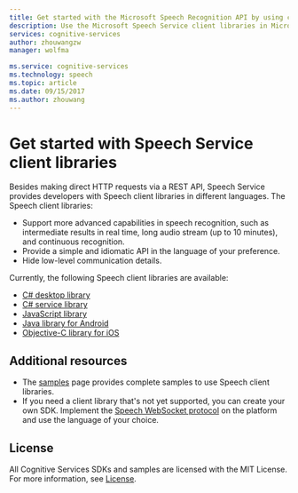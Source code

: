 ```yaml
---
title: Get started with the Microsoft Speech Recognition API by using client libraries | Microsoft Docs
description: Use the Microsoft Speech Service client libraries in Microsoft Cognitive Services to develop applications that convert spoken audio to text.
services: cognitive-services
author: zhouwangzw
manager: wolfma

ms.service: cognitive-services
ms.technology: speech
ms.topic: article
ms.date: 09/15/2017
ms.author: zhouwang
---
```

# Get started with Speech Service client libraries

Besides making direct HTTP requests via a REST API, Speech Service provides developers with Speech client libraries in different languages. The Speech client libraries:

- Support more advanced capabilities in speech recognition, such as intermediate results in real time, long audio stream (up to 10 minutes), and continuous recognition.
- Provide a simple and idiomatic API in the language of your preference.
- Hide low-level communication details.

Currently, the following Speech client libraries are available:

- [C# desktop library](GetStartedCSharpDesktop.md)
- [C# service library](GetStartedCSharpServiceLibrary.md)
- [JavaScript library](GetStartedJSWebsockets.md)
- [Java library for Android](GetStartedJavaAndroid.md)
- [Objective-C library for iOS](Get-Started-ObjectiveC-iOS.md)

## Additional resources

- The [samples](../samples.md) page provides complete samples to use Speech client libraries.
- If you need a client library that's not yet supported, you can create your own SDK. Implement the [Speech WebSocket protocol](../API-Reference-REST/websocketprotocol.md) on the platform and use the language of your choice.

## License

All Cognitive Services SDKs and samples are licensed with the MIT License. For more information, see [License](https://github.com/Microsoft/Cognitive-Speech-STT-JavaScript/blob/master/LICENSE.md).
